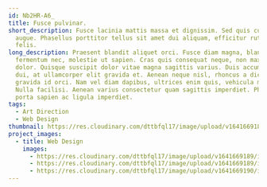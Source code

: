 ```yaml
---
id: Nb2HR-A6_
title: Fusce pulvinar.
short_description: Fusce lacinia mattis massa et dignissim. Sed quis cursus
  augue. Phasellus porttitor tellus sit amet dui aliquam, efficitur rutrum
  felis.
long_description: Praesent blandit aliquet orci. Fusce diam magna, blandit eu
  fermentum nec, molestie ut sapien. Cras quis consequat neque, non maximus
  dolor. Quisque suscipit dolor vitae magna sagittis varius. Duis accumsan ipsum
  dui, at ullamcorper elit gravida et. Aenean neque nisl, rhoncus a dictum vel,
  gravida id orci. Nam vel diam dapibus, ultrices enim quis, vehicula metus.
  Nulla facilisi. Aenean varius consectetur quam sagittis imperdiet. Phasellus
  porta sapien ac ligula imperdiet.
tags:
  - Art Direction
  - Web Design
thumbnail: https://res.cloudinary.com/dttbfql17/image/upload/v1641669189/image2_varbi0.jpg
project_images:
  - title: Web Design
    images:
      - https://res.cloudinary.com/dttbfql17/image/upload/v1641669189/image2_varbi0.jpg
      - https://res.cloudinary.com/dttbfql17/image/upload/v1641669189/image3_m6vnmv.jpg
      - https://res.cloudinary.com/dttbfql17/image/upload/v1641669190/image1_fszaxx.jpg
---
```

